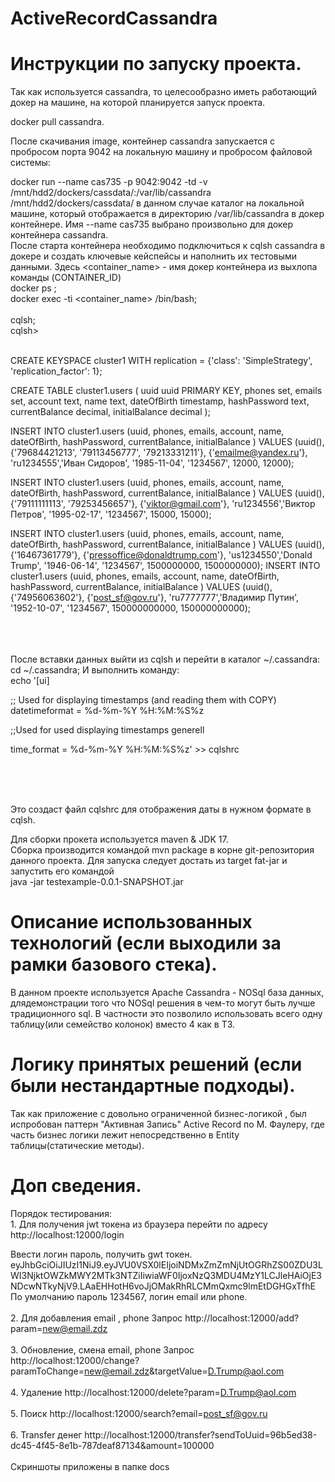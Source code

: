 # ActiveRecordCassandra
# Инструкции по запуску проекта.
Так как используется cassandra, то целесообразно иметь работающий докер на машине, на которой планируется запуск проекта.


docker pull cassandra.
<br>

После скачивания image, контейнер cassandra запускается с пробросом порта 9042 на локальную машину и пробросом 
файловой системы:
<br>

docker run --name cas735 -p 9042:9042 -td -v /mnt/hdd2/dockers/cassdata/:/var/lib/cassandra
<br>
/mnt/hdd2/dockers/cassdata/  в данном случае каталог на локальной машине, который отображается в директорию
/var/lib/cassandra в докер контейнере.
Имя --name cas735  выбрано произвольно для докер контейнера cassandra.
<br>
После старта контейнера необходимо подключиться к cqlsh cassandra в докере и создать ключевые кейспейсы и наполнить 
их тестовыми данными. Здесь <container_name> - имя докер контейнера из выхлопа команды (CONTAINER_ID)<br>
docker ps         ;
<br>
docker exec -ti <container_name> /bin/bash;
<br>
<br>
cqlsh;
<br>
cqlsh>

<br>
CREATE KEYSPACE cluster1 WITH replication = {'class': 'SimpleStrategy', 'replication_factor': 1};

CREATE TABLE cluster1.users (
uuid uuid PRIMARY KEY,
phones set<text>,
emails set<text>,
account text,
name text,
dateOfBirth timestamp,
hashPassword text,
currentBalance decimal,
initialBalance decimal
);

INSERT INTO cluster1.users
(uuid, phones, emails, account, name, dateOfBirth, hashPassword, currentBalance, initialBalance
) VALUES (uuid(), {'79684421213', '79113456777', '79213331211'}, {'emailme@yandex.ru'},
'ru1234555','Иван Сидоров', '1985-11-04', '1234567', 12000, 12000);

INSERT INTO cluster1.users
(uuid, phones, emails, account, name, dateOfBirth, hashPassword, currentBalance, initialBalance
) VALUES (uuid(), {'79111111113', '79253456657'}, {'viktor@gmail.com'},
'ru1234556','Виктор Петров', '1995-02-17', '1234567', 15000, 15000);

INSERT INTO cluster1.users
(uuid, phones, emails, account, name, dateOfBirth, hashPassword, currentBalance, initialBalance
) VALUES (uuid(), {'16467361779'}, {'pressoffice@donaldtrump.com'},
'us1234550','Donald Trump', '1946-06-14', '1234567', 1500000000, 1500000000);
INSERT INTO cluster1.users
(uuid, phones, emails, account, name, dateOfBirth, hashPassword, currentBalance, initialBalance
) VALUES (uuid(), {'74956063602'}, {'post_sf@gov.ru'},
'ru7777777','Владимир Путин', '1952-10-07', '1234567', 150000000000, 150000000000);
<br><br><br><br>

После вставки данных выйти из cqlsh и перейти в каталог ~/.cassandra:
<br>
cd ~/.cassandra;
И выполнить команду:
<br>
echo '[ui]

;; Used for displaying timestamps (and reading them with COPY)
datetimeformat = %d-%m-%Y %H:%M:%S%z

;;Used for used displaying timestamps generell

time_format = %d-%m-%Y %H:%M:%S%z' >> cqlshrc

<br><br><br>

Это создаст файл cqlshrc для отображения даты в нужном формате в cqlsh.
<br>

Для сборки прокета используется maven & JDK 17.
<br>
Сборка производится командой mvn package в корне git-репозитория данного проекта.
Для запуска следует достать из target fat-jar и запустить его командой
<br>
java -jar testexample-0.0.1-SNAPSHOT.jar




# Описание использованных технологий (если выходили за рамки базового стека).

В данном проекте используется Apache Cassandra - NOSql база данных, длядемонстрации того что NOSql решения в 
чем-то могут быть лучше традиционного sql. В частности это позволило использовать всего одну 
таблицу(или семейство колонок) вместо 4 как в ТЗ.

# Логику принятых решений (если были нестандартные подходы).
Так как приложение с довольно ограниченной бизнес-логикой , был испробован паттерн "Активная Запись"
Active Record по М. Фаулеру, где часть бизнес логики лежит непосредственно в Entity таблицы(статические методы).


# Доп сведения.
Порядок тестирования:<br>
1.
Для получения jwt токена из браузера перейти по адресу
http://localhost:12000/login

Ввести логин пароль, получить gwt токен. eyJhbGciOiJIUzI1NiJ9.eyJVU0VSX0lEIjoiNDMxZmZmNjUtOGRhZS00ZDU3LWI3NjktOWZkMWY2MTk3NTZiIiwiaWF0IjoxNzQ3MDU4MzY1LCJleHAiOjE3NDcwNTkyNjV9.LAaEHHotH6voJjOMakRhRLCMmQxmc9lmEtDGHGxTfhE
По умолчанию пароль 1234567, логин email или phone.
<br><br>
2. Для добавления email , phone
Запрос http://localhost:12000/add?param=new@email.zdz
   <br><br>
3. Обновление, смена email, phone
   Запрос   http://localhost:12000/change?paramToChange=new@email.zdz&targetValue=D.Trump@aol.com
   <br><br>
4. Удаление
http://localhost:12000/delete?param=D.Trump@aol.com
   <br><br>
5. Поиск
http://localhost:12000/search?email=post_sf@gov.ru
   <br><br>
6. Transfer денег
   http://localhost:12000/transfer?sendToUuid=96b5ed38-dc45-4f45-8e1b-787deaf87134&amount=100000
   <br><br>
Скриншоты приложены в папке docs






